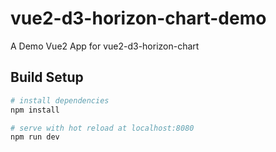 # vue2-d3-horizon-chart-demo

A Demo Vue2 App for vue2-d3-horizon-chart

## Build Setup

``` bash
# install dependencies
npm install

# serve with hot reload at localhost:8080
npm run dev
